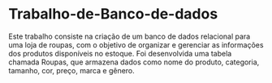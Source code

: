 # Trabalho-de-Banco-de-dados
Este trabalho consiste na criação de um banco de dados relacional para uma loja de roupas, com o objetivo de organizar e gerenciar as informações dos produtos disponíveis no estoque. Foi desenvolvida uma tabela chamada Roupas, que armazena dados como nome do produto, categoria, tamanho, cor, preço, marca e gênero.
